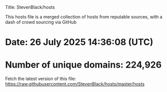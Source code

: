 Title: StevenBlack/hosts

This hosts file is a merged collection of hosts from reputable sources,
with a dash of crowd sourcing via GitHub

# Date: 26 July 2025 14:36:08 (UTC)
# Number of unique domains: 224,926

Fetch the latest version of this file: https://raw.githubusercontent.com/StevenBlack/hosts/master/hosts

